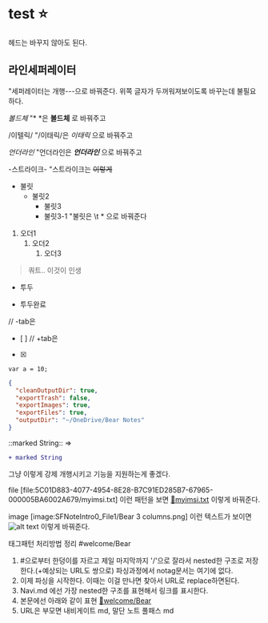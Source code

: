 # test ⭐️
헤드는 바꾸지 않아도 된다.

라인세퍼레이터
---
"세퍼레이터는 개행---으로 바꿔준다. 위쪽 글자가 두꺼워져보이도록 바꾸는데 불필요하다.

*볼드체*
"* *은 **볼드체** 로 바꿔주고

/이텔릭/
"/이태릭/은 *이태릭* 으로 바꿔주고

_언더라인_
"언더라인은 ***언더라인*** 으로 바꿔주고

-스트라이크-
"스트라이크는 ~~이렇게~~

* 불릿
	* 불릿2
		* 불릿3
		* 불릿3-1
"불릿은 \t * 으로 바꿔준다

1. 오더1
	1. 오더2
		1. 오더3

> 쿼트.. 이것이 인생

- 투두
+ 투두완료

// -tab은 
- [ ]
// +tab은 
- [x]

`var a = 10;`


```json
{
  "cleanOutputDir": true,
  "exportTrash": false,
  "exportImages": true,
  "exportFiles": true,
  "outputDir": "~/OneDrive/Bear Notes"
}
```


::marked String::
=>
```diff
+ marked String
```
그냥 이렇게 강제 개행시키고 기능을 지원하는게 좋겠다.

file
[file:5C01D883-4077-4954-8E28-B7C91ED285B7-67965-000005BA6002A679/myimsi.txt]
이런 패턴을 보면
[💾myimsi.txt](https://github.com/HibikeQuantum/PlayGround/blob/master/Bear/files/5C01D883-4077-4954-8E28-B7C91ED285B7-67965-000005BA6002A679/myimsi.txt)
이렇게 바꿔준다.


image
[image:SFNoteIntro0_File1/Bear 3 columns.png]
이런 텍스트가 보이면 
![alt text](images/SFNoteIntro2_File0/Pro.jpg)
이렇게 바꿔준다.

태그패턴 처리방법 정리
#welcome/Bear
1) #으로부터 한덩이를 자르고 제일 마지막까지 '/'으로 잘라서 nested한 구조로 저장한다.(+예상되는 URL도 쌍으로) 파싱과정에서 notag문서는 여기에 없다.
2) 이제 파싱을 시작한다. 이때는 이걸 만나면 찾아서 URL로 replace하면된다.
3) Navi.md 에선 가장 nested한 구조를 표현해서 링크를 표시한다.
4) 본문에선 아래와 같이 표현
[🔗welcome/Bear](/Bear/Welcome_to_Bear.md)
4) URL은 부모면 내비게이트 md, 말단 노트 풀패스 md

